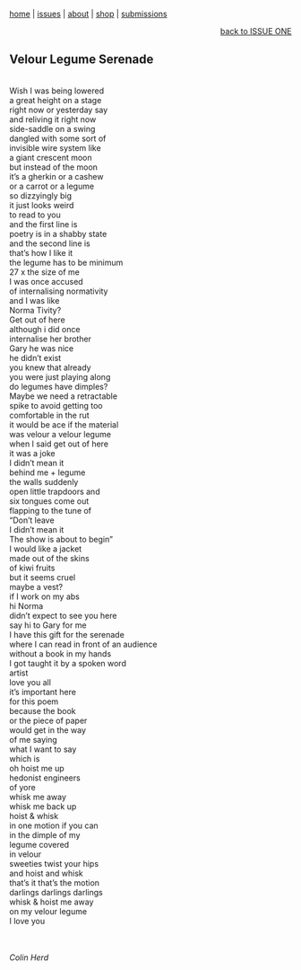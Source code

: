 [home](index.md) | [issues](issues.md) | [about](about.md) | [shop](shop.md)  |  [submissions](submit.md)

<div align="right">
  <a href="issueone.html">back to ISSUE ONE</a>
</div>

## Velour Legume Serenade <br>
<br>
Wish I was being lowered <br>
a great height on a stage <br>
right now or yesterday say <br>
and reliving it right now <br>
side-saddle on a swing <br>
dangled with some sort of <br>
invisible wire system like <br>
a giant crescent moon <br>
but instead of the moon <br>
it’s a gherkin or a cashew <br>
or a carrot or a legume <br>
so dizzyingly big <br>
it just looks weird <br>
to read to you <br>
and the first line is <br>
poetry is in a shabby state <br>
and the second line is <br>
that’s how I like it <br>
the legume has to be minimum <br>
27 x the size of me <br>
I was once accused <br>
of internalising normativity <br>
and I was like <br>
Norma Tivity? <br>
Get out of here <br>
although i did once <br>
internalise her brother <br>
Gary he was nice <br>
he didn’t exist <br>
you knew that already <br>
you were just playing along <br>
do legumes have dimples? <br>
Maybe we need a retractable <br>
spike to avoid getting too <br>
comfortable in the rut <br>
it would be ace if the material <br>
was velour a velour legume <br>
when I said get out of here <br>
it was a joke <br>
I didn’t mean it <br>
behind me + legume <br>
the walls suddenly <br>
open little trapdoors and <br>
six tongues come out <br>
flapping to the tune of <br>
“Don’t leave <br>
I didn’t mean it <br>
The show is about to begin” <br>
I would like a jacket <br>
made out of the skins <br>
of kiwi fruits <br>
but it seems cruel   <br>
maybe a vest?  <br>
if I work on my abs  <br>
hi Norma  <br>
didn’t expect to see you here  <br>
say hi to Gary for me  <br>
I have this gift for the serenade  <br>
where I can read in front of an audience  <br> 
without a book in my hands  <br>
I got taught it by a spoken word  <br>
artist  <br>
love you all  <br>
it’s important here  <br>
for this poem  <br>
because the book  <br>
or the piece of paper  <br>
would get in the way  <br>
of me saying  <br>
what I want to say  <br>
which is  <br>
oh hoist me up  <br>
hedonist engineers  <br>
of yore  <br>
whisk me away  <br>
whisk me back up  <br>
hoist & whisk  <br>
in one motion if you can  <br>
in the dimple of my   <br>
legume covered  <br>
in velour  <br>
sweeties twist your hips  <br>
and hoist and whisk  <br>
that’s it that’s the motion  <br>
darlings darlings darlings  <br>
whisk & hoist me away  <br>
on my velour legume  <br>
I love you <br>
 <br>
  <br>

  *Colin Herd*
